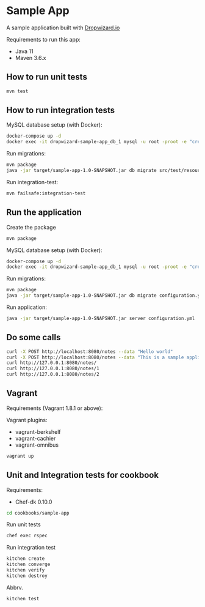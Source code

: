 # Sample App

A sample application built with [Dropwizard.io](http://dropwizard.io)

Requirements to run this app:

* Java 11
* Maven 3.6.x

## How to run unit tests

```sh
mvn test
```

## How to run integration tests

MySQL database setup (with Docker):

```sh
docker-compose up -d
docker exec -it dropwizard-sample-app_db_1 mysql -u root -proot -e "create database db_notes_test;"
```

Run migrations:

```sh
mvn package
java -jar target/sample-app-1.0-SNAPSHOT.jar db migrate src/test/resources/configuration-integration-test.yml
```

Run integration-test:

```sh
mvn failsafe:integration-test
```

## Run the application

Create the package

```sh
mvn package
```

MySQL database setup (with Docker):

```sh
docker-compose up -d
docker exec -it dropwizard-sample-app_db_1 mysql -u root -proot -e "create database db_notes;"
```

Run migrations:

```sh
mvn package
java -jar target/sample-app-1.0-SNAPSHOT.jar db migrate configuration.yml
```

Run application:

```sh
java -jar target/sample-app-1.0-SNAPSHOT.jar server configuration.yml
```

## Do some calls

```sh
curl -X POST http://localhost:8080/notes --data "Hello world"
curl -X POST http://localhost:8080/notes --data "This is a sample application"
curl http://127.0.0.1:8080/notes/
curl http://127.0.0.1:8080/notes/1
curl http://127.0.0.1:8080/notes/2
```

## Vagrant

Requirements (Vagrant 1.8.1 or above):

Vagrant plugins:

* vagrant-berkshelf
* vagrant-cachier
* vagrant-omnibus

```sh
vagrant up
```

## Unit and Integration tests for cookbook

Requirements:

* Chef-dk 0.10.0

```sh
cd cookbooks/sample-app
```

Run unit tests

```sh
chef exec rspec
```

Run integration test

```sh
kitchen create
kitchen converge
kitchen verify
kitchen destroy
```

Abbrv.

```sh
kitchen test
```
